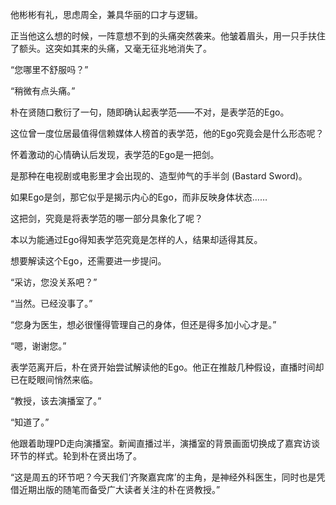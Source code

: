 他彬彬有礼，思虑周全，兼具华丽的口才与逻辑。

正当他这么想的时候，一阵意想不到的头痛突然袭来。他皱着眉头，用一只手扶住了额头。这突如其来的头痛，又毫无征兆地消失了。

“您哪里不舒服吗？”

“稍微有点头痛。”

朴在贤随口敷衍了一句，随即确认起表学范——不对，是表学范的Ego。

这位曾一度位居最值得信赖媒体人榜首的表学范，他的Ego究竟会是什么形态呢？

怀着激动的心情确认后发现，表学范的Ego是一把剑。

是那种在电视剧或电影里才会出现的、造型帅气的手半剑 (Bastard Sword)。

如果Ego是剑，那它似乎是揭示内心的Ego，而非反映身体状态……

这把剑，究竟是将表学范的哪一部分具象化了呢？

本以为能通过Ego得知表学范究竟是怎样的人，结果却适得其反。

想要解读这个Ego，还需要进一步提问。

“采访，您没关系吧？”

“当然。已经没事了。”

“您身为医生，想必很懂得管理自己的身体，但还是得多加小心才是。”

“嗯，谢谢您。”

表学范离开后，朴在贤开始尝试解读他的Ego。他正在推敲几种假设，直播时间却已在眨眼间悄然来临。

“教授，该去演播室了。”

“知道了。”

他跟着助理PD走向演播室。新闻直播过半，演播室的背景画面切换成了嘉宾访谈环节的样式。轮到朴在贤出场了。

“这是周五的环节吧？今天我们‘齐聚嘉宾席’的主角，是神经外科医生，同时也是凭借近期出版的随笔而备受广大读者关注的朴在贤教授。”